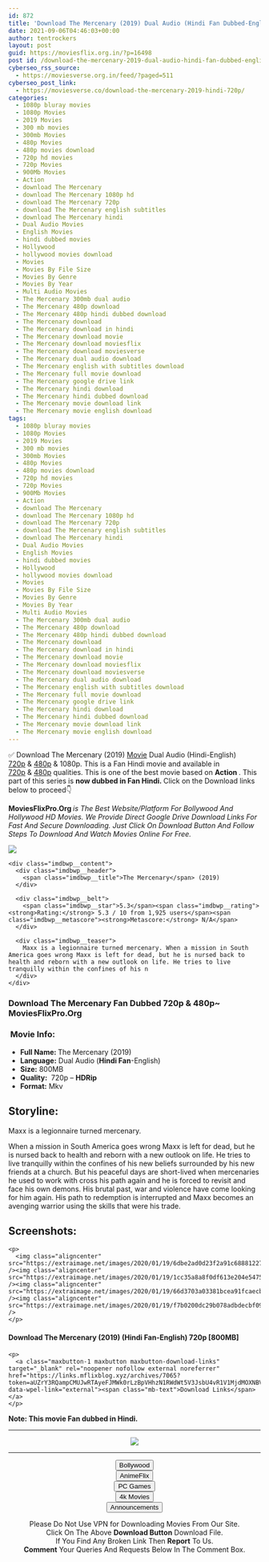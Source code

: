 ```yaml
---
id: 872
title: 'Download The Mercenary (2019) Dual Audio (Hindi Fan Dubbed-English) 720p [800MB]'
date: 2021-09-06T04:46:03+00:00
author: tentrockers
layout: post
guid: https://moviesflix.org.in/?p=16498
post id: /download-the-mercenary-2019-dual-audio-hindi-fan-dubbed-english-720p-800mb/
cyberseo_rss_source:
  - https://moviesverse.org.in/feed/?paged=511
cyberseo_post_link:
  - https://moviesverse.co/download-the-mercenary-2019-hindi-720p/
categories:
  - 1080p bluray movies
  - 1080p Movies
  - 2019 Movies
  - 300 mb movies
  - 300mb Movies
  - 480p Movies
  - 480p movies download
  - 720p hd movies
  - 720p Movies
  - 900Mb Movies
  - Action
  - download The Mercenary
  - download The Mercenary 1080p hd
  - download The Mercenary 720p
  - download The Mercenary english subtitles
  - download The Mercenary hindi
  - Dual Audio Movies
  - English Movies
  - hindi dubbed movies
  - Hollywood
  - hollywood movies download
  - Movies
  - Movies By File Size
  - Movies By Genre
  - Movies By Year
  - Multi Audio Movies
  - The Mercenary 300mb dual audio
  - The Mercenary 480p download
  - The Mercenary 480p hindi dubbed download
  - The Mercenary download
  - The Mercenary download in hindi
  - The Mercenary download movie
  - The Mercenary download moviesflix
  - The Mercenary download moviesverse
  - The Mercenary dual audio download
  - The Mercenary english with subtitles download
  - The Mercenary full movie download
  - The Mercenary google drive link
  - The Mercenary hindi download
  - The Mercenary hindi dubbed download
  - The Mercenary movie download link
  - The Mercenary movie english download
tags:
  - 1080p bluray movies
  - 1080p Movies
  - 2019 Movies
  - 300 mb movies
  - 300mb Movies
  - 480p Movies
  - 480p movies download
  - 720p hd movies
  - 720p Movies
  - 900Mb Movies
  - Action
  - download The Mercenary
  - download The Mercenary 1080p hd
  - download The Mercenary 720p
  - download The Mercenary english subtitles
  - download The Mercenary hindi
  - Dual Audio Movies
  - English Movies
  - hindi dubbed movies
  - Hollywood
  - hollywood movies download
  - Movies
  - Movies By File Size
  - Movies By Genre
  - Movies By Year
  - Multi Audio Movies
  - The Mercenary 300mb dual audio
  - The Mercenary 480p download
  - The Mercenary 480p hindi dubbed download
  - The Mercenary download
  - The Mercenary download in hindi
  - The Mercenary download movie
  - The Mercenary download moviesflix
  - The Mercenary download moviesverse
  - The Mercenary dual audio download
  - The Mercenary english with subtitles download
  - The Mercenary full movie download
  - The Mercenary google drive link
  - The Mercenary hindi download
  - The Mercenary hindi dubbed download
  - The Mercenary movie download link
  - The Mercenary movie english download
---
```

<div class="thecontent clearfix">
  <p>
    ✅ Download The Mercenary (2019) <a href="https://moviesverse.co/category/movies/" data-wpel-link="internal">Movie</a> Dual Audio (Hindi-English) <a href="https://moviesverse.co/720p-movies/" data-wpel-link="internal">720p</a>&nbsp;&&nbsp;<a href="https://moviesverse.co/480p-movies/" data-wpel-link="internal">480p</a> & 1080p. This is a Fan Hindi movie and available in <a href="https://moviesverse.co/720p-movies/" data-wpel-link="internal">720p</a>&nbsp;&&nbsp;<a href="https://moviesverse.co/480p-movies/" data-wpel-link="internal">480p</a> qualities. This is one of the best movie based on <strong>Action </strong>. This part of this series is <strong>now dubbed in Fan <span>Hindi.&nbsp;</span></strong><span>Click on the Download links below to proceed👇</span>
  </p>
  
  <p>
    <strong><span>MoviesFlixPro.Org&nbsp;</span></strong><em>is The Best Website/Platform For Bollywood And Hollywood HD Movies. We Provide Direct Google Drive Download Links For Fast And Secure Downloading. Just Click On Download Button And Follow Steps To&nbsp;Download And Watch Movies Online For Free.</em>
  </p>
  
  <div class="imdbwp imdbwp--movie dark">
    <div class="imdbwp__thumb">
      <a class="imdbwp__link" target="_blank" title="The Mercenary" href="https://www.imdb.com/title/tt8408218/" rel="nofollow external noopener noreferrer" data-wpel-link="external"><img class="imdbwp__img" src="https://m.media-amazon.com/images/M/MV5BM2FiOGE5OTUtYjJjZi00Y2M3LWExM2ItZDk2NTU3ZTE1YWQzXkEyXkFqcGdeQXVyMjEwNjUxOA@@._V1_SX300.jpg" /></a>
    </div>
    
    <div class="imdbwp__content">
      <div class="imdbwp__header">
        <span class="imdbwp__title">The Mercenary</span> (2019)
      </div>
      
      <div class="imdbwp__belt">
        <span class="imdbwp__star">5.3</span><span class="imdbwp__rating"><strong>Rating:</strong> 5.3 / 10 from 1,925 users</span><span class="imdbwp__metascore"><strong>Metascore:</strong> N/A</span>
      </div>
      
      <div class="imdbwp__teaser">
        Maxx is a legionnaire turned mercenary. When a mission in South America goes wrong Maxx is left for dead, but he is nursed back to health and reborn with a new outlook on life. He tries to live tranquilly within the confines of his n
      </div>
    </div>
  </div>
  
  <h3>
    <span>Download The Mercenary Fan Dubbed 720p & 480p~ MoviesFlixPro.Org</span>
  </h3>
  
  <h3>
    <span>&nbsp;Movie Info:&nbsp;</span>
  </h3>
  
  <ul>
    <li>
      <strong>Full Name: </strong>The Mercenary (2019)
    </li>
    <li>
      <strong>Language:</strong> Dual Audio (<span><strong>Hindi Fan</strong></span>-English)
    </li>
    <li>
      <strong>Size:</strong> 800MB
    </li>
    <li>
      <strong>Quality:</strong>&nbsp; 720p – <span><strong>HDRip</strong></span>
    </li>
    <li>
      <strong>Format:</strong>&nbsp;Mkv
    </li>
  </ul>
  
  <h2>
    <span>Storyline:</span>
  </h2>
  
  <p>
    Maxx is a legionnaire turned mercenary.
  </p>
  
  <p>
    When a mission in South America goes wrong Maxx is left for dead, but he is nursed back to health and reborn with a new outlook on life. He tries to live tranquilly within the confines of his new beliefs surrounded by his new friends at a church. But his peaceful days are short-lived when mercenaries he used to work with cross his path again and he is forced to revisit and face his own demons. His brutal past, war and violence have come looking for him again. His path to redemption is interrupted and Maxx becomes an avenging warrior using the skills that were his trade.
  </p>
  
  <div class="summary_text">
    <h2>
      <span>Screenshots:</span>
    </h2>
    
    <p>
      <img class="aligncenter" src="https://extraimage.net/images/2020/01/19/6dbe2ad0d23f2a91c68881227def1c17.jpg" /><img class="aligncenter" src="https://extraimage.net/images/2020/01/19/1cc35a8a8f0df613e204e5475b8c85a3.jpg" /><img class="aligncenter" src="https://extraimage.net/images/2020/01/19/66d3703a03381bcea91fcaecb8ca4588.jpg" /><img class="aligncenter" src="https://extraimage.net/images/2020/01/19/f7b0200dc29b078adbdecbf09ae56ec4.jpg" />
    </p>
  </div>
  
  <div class="inline canwrap">
    <h4>
      <span>Download The Mercenary (2019) (Hindi Fan-</span><span>English) 720p [800MB]</span>
    </h4>
    
    <p>
      <a class="maxbutton-1 maxbutton maxbutton-download-links" target="_blank" rel="noopener nofollow external noreferrer" href="https://links.mflixblog.xyz/archives/7065?token=aUZrY3RQampCMUJwRTAyeFJMWk0rLzBpVHhzN1RWdWt5V3JsbU4vR1V1MjdMOXNBVzFOSzk3TlZVZ2ZmYjJtRg" data-wpel-link="external"><span class="mb-text">Download Links</span></a>
    </p>
  </div>
  
  <div class="inline canwrap">
    <div class="inline canwrap">
      <div class="inline canwrap">
        <div class="inline canwrap">
          <p>
            <span><strong>Note: This movie Fan dubbed in Hindi.</strong></span>
          </p>
        </div>
      </div>
    </div>
  </div>
</div>

<center>
  </p> 
  
  <hr />
  
  <p>
    <a href="http://gdrivepro.xyz/join.php" data-wpel-link="external" target="_blank" rel="nofollow external noopener noreferrer"><img src="https://i.imgur.com/FhMdWdW.png" /></a>
  </p>
  
  <hr />
  
  <p>
    <a href="https://dogemovies.xyz" target="_blank" data-wpel-link="external" rel="nofollow external noopener noreferrer"><button class="button button5">Bollywood</button></a><br /> <a href="https://animeflix.in" target="_blank" data-wpel-link="external" rel="nofollow external noopener noreferrer"><button class="button button5">AnimeFlix</button></a><br /> <a href="https://gamesflix.net/" target="_blank" data-wpel-link="external" rel="nofollow external noopener noreferrer"><button class="button button5">PC Games</button></a><br /> <a href="https://uhdmovies.in" target="_blank" data-wpel-link="external" rel="nofollow external noopener noreferrer"><button class="button button5">4k Movies</button></a><br /> <a href="https://moviesverse.co/announcements/" target="_blank" data-wpel-link="internal" rel="noopener"><button class="button button5">Announcements</button></a>
  </p>
  
  <div class="alert alert-danger">
    Please Do Not Use VPN for Downloading Movies From Our Site.
  </div>
  
  <div class="alert alert-success">
    Click On The Above <strong>Download Button</strong> Download File.
  </div>
  
  <div class="alert alert-warning">
    If You Find Any Broken Link Then <strong>Report</strong> To Us.
  </div>
  
  <div class="alert alert-info">
    <strong>Comment</strong> Your Queries And Requests Below In The Comment Box.
  </div>
  
  <p>
    </center>
  </p>